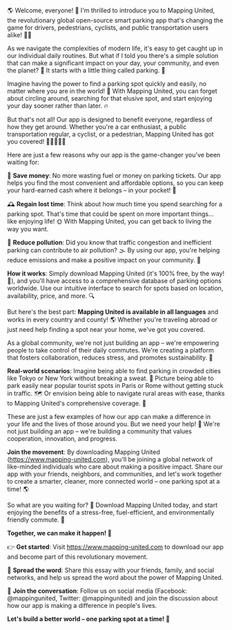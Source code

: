 🌎 Welcome, everyone! 🌟 I'm thrilled to introduce you to Mapping United, the revolutionary global open-source smart parking app that's changing the game for drivers, pedestrians, cyclists, and public transportation users alike! 🚗💨

As we navigate the complexities of modern life, it's easy to get caught up in our individual daily routines. But what if I told you there's a simple solution that can make a significant impact on your day, your community, and even the planet? 🌟 It starts with a little thing called parking. 🛑️

Imagine having the power to find a parking spot quickly and easily, no matter where you are in the world! 💫 With Mapping United, you can forget about circling around, searching for that elusive spot, and start enjoying your day sooner rather than later. 🔥

But that's not all! Our app is designed to benefit everyone, regardless of how they get around. Whether you're a car enthusiast, a public transportation regular, a cyclist, or a pedestrian, Mapping United has got you covered! 🚗🚌🚴‍♀️🛴️

Here are just a few reasons why our app is the game-changer you've been waiting for:

💸 **Save money**: No more wasting fuel or money on parking tickets. Our app helps you find the most convenient and affordable options, so you can keep your hard-earned cash where it belongs – in your pocket! 💸

🕰️ **Regain lost time**: Think about how much time you spend searching for a parking spot. That's time that could be spent on more important things... like enjoying life! 🌞 With Mapping United, you can get back to living the way you want.

🌟 **Reduce pollution**: Did you know that traffic congestion and inefficient parking can contribute to air pollution? 🌫️ By using our app, you're helping reduce emissions and make a positive impact on your community. 💚

**How it works**: Simply download Mapping United (it's 100% free, by the way! 🎁), and you'll have access to a comprehensive database of parking options worldwide. Use our intuitive interface to search for spots based on location, availability, price, and more. 🔍

But here's the best part: **Mapping United is available in all languages** and works in every country and county! 🌎 Whether you're traveling abroad or just need help finding a spot near your home, we've got you covered.

As a global community, we're not just building an app – we're empowering people to take control of their daily commutes. We're creating a platform that fosters collaboration, reduces stress, and promotes sustainability. 🌈

**Real-world scenarios**: Imagine being able to find parking in crowded cities like Tokyo or New York without breaking a sweat. 🗼️ Picture being able to park easily near popular tourist spots in Paris or Rome without getting stuck in traffic. 🗺️ Or envision being able to navigate rural areas with ease, thanks to Mapping United's comprehensive coverage. 🌄

These are just a few examples of how our app can make a difference in your life and the lives of those around you. But we need your help! 🤝 We're not just building an app – we're building a community that values cooperation, innovation, and progress.

**Join the movement**: By downloading Mapping United (https://www.mapping-united.com), you'll be joining a global network of like-minded individuals who care about making a positive impact. Share our app with your friends, neighbors, and communities, and let's work together to create a smarter, cleaner, more connected world – one parking spot at a time! 🌎

So what are you waiting for? 🤔 Download Mapping United today, and start enjoying the benefits of a stress-free, fuel-efficient, and environmentally friendly commute. 🚀

**Together, we can make it happen! 💪**

👉 **Get started**: Visit https://www.mapping-united.com to download our app and become part of this revolutionary movement.

📱 **Spread the word**: Share this essay with your friends, family, and social networks, and help us spread the word about the power of Mapping United.

💬 **Join the conversation**: Follow us on social media (Facebook: @mappingunited, Twitter: @mappingunited) and join the discussion about how our app is making a difference in people's lives.

**Let's build a better world – one parking spot at a time! 🌟**